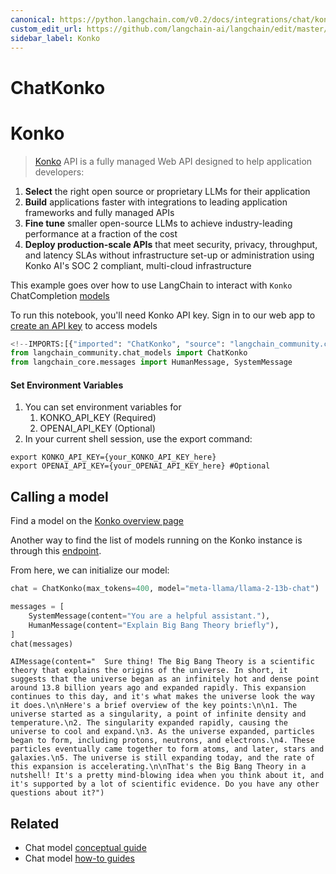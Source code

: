 ```yaml
---
canonical: https://python.langchain.com/v0.2/docs/integrations/chat/konko/
custom_edit_url: https://github.com/langchain-ai/langchain/edit/master/docs/docs/integrations/chat/konko.ipynb
sidebar_label: Konko
---
```


# ChatKonko

# Konko

>[Konko](https://www.konko.ai/) API is a fully managed Web API designed to help application developers:


1. **Select** the right open source or proprietary LLMs for their application
2. **Build** applications faster with integrations to leading application frameworks and fully managed APIs
3. **Fine tune** smaller open-source LLMs to achieve industry-leading performance at a fraction of the cost
4. **Deploy production-scale APIs** that meet security, privacy, throughput, and latency SLAs without infrastructure set-up or administration using Konko AI's SOC 2 compliant, multi-cloud infrastructure


This example goes over how to use LangChain to interact with `Konko` ChatCompletion [models](https://docs.konko.ai/docs/list-of-models#konko-hosted-models-for-chatcompletion)

To run this notebook, you'll need Konko API key. Sign in to our web app to [create an API key](https://platform.konko.ai/settings/api-keys) to access models




```python
<!--IMPORTS:[{"imported": "ChatKonko", "source": "langchain_community.chat_models", "docs": "https://api.python.langchain.com/en/latest/chat_models/langchain_community.chat_models.konko.ChatKonko.html", "title": "ChatKonko"}, {"imported": "HumanMessage", "source": "langchain_core.messages", "docs": "https://api.python.langchain.com/en/latest/messages/langchain_core.messages.human.HumanMessage.html", "title": "ChatKonko"}, {"imported": "SystemMessage", "source": "langchain_core.messages", "docs": "https://api.python.langchain.com/en/latest/messages/langchain_core.messages.system.SystemMessage.html", "title": "ChatKonko"}]-->
from langchain_community.chat_models import ChatKonko
from langchain_core.messages import HumanMessage, SystemMessage
```

#### Set Environment Variables

1. You can set environment variables for 
   1. KONKO_API_KEY (Required)
   2. OPENAI_API_KEY (Optional)
2. In your current shell session, use the export command:

```shell
export KONKO_API_KEY={your_KONKO_API_KEY_here}
export OPENAI_API_KEY={your_OPENAI_API_KEY_here} #Optional
```

## Calling a model

Find a model on the [Konko overview page](https://docs.konko.ai/docs/list-of-models)

Another way to find the list of models running on the Konko instance is through this [endpoint](https://docs.konko.ai/reference/get-models).

From here, we can initialize our model:



```python
chat = ChatKonko(max_tokens=400, model="meta-llama/llama-2-13b-chat")
```


```python
messages = [
    SystemMessage(content="You are a helpful assistant."),
    HumanMessage(content="Explain Big Bang Theory briefly"),
]
chat(messages)
```



```output
AIMessage(content="  Sure thing! The Big Bang Theory is a scientific theory that explains the origins of the universe. In short, it suggests that the universe began as an infinitely hot and dense point around 13.8 billion years ago and expanded rapidly. This expansion continues to this day, and it's what makes the universe look the way it does.\n\nHere's a brief overview of the key points:\n\n1. The universe started as a singularity, a point of infinite density and temperature.\n2. The singularity expanded rapidly, causing the universe to cool and expand.\n3. As the universe expanded, particles began to form, including protons, neutrons, and electrons.\n4. These particles eventually came together to form atoms, and later, stars and galaxies.\n5. The universe is still expanding today, and the rate of this expansion is accelerating.\n\nThat's the Big Bang Theory in a nutshell! It's a pretty mind-blowing idea when you think about it, and it's supported by a lot of scientific evidence. Do you have any other questions about it?")
```



## Related

- Chat model [conceptual guide](/docs/concepts/#chat-models)
- Chat model [how-to guides](/docs/how_to/#chat-models)